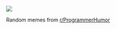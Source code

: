 ![](https://preview.redd.it/kxy3kf1l4jbf1.png?width=640&crop=smart&auto=webp&s=937993c8bf1149e07ae36dc87c38)

 Random memes from [r/ProgrammerHumor](https://www.reddit.com/r/ProgrammerHumor/)
